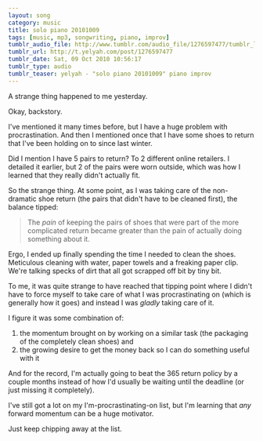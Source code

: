 ```yaml
---
layout: song
category: music
title: solo piano 20101009
tags: [music, mp3, songwriting, piano, improv]
tumblr_audio_file: http://www.tumblr.com/audio_file/1276597477/tumblr_la15ltG7OK1qzo4ep
tumblr_url: http://t.yelyah.com/post/1276597477
tumblr_date: Sat, 09 Oct 2010 10:56:17
tumblr_type: audio
tumblr_teaser: yelyah - "solo piano 20101009" piano improv
---
```

A strange thing happened to me yesterday.

Okay, backstory.

I've mentioned it many times before, but I have a huge problem with procrastination. And then I mentioned once that I have some shoes to return that I've been holding on to since last winter.

Did I mention I have 5 pairs to return? To 2 different online retailers. I detailed it earlier, but 2 of the pairs were worn outside, which was how I learned that they really didn't actually fit.

So the strange thing. At some point, as I was taking care of the non-dramatic shoe return (the pairs that didn't have to be cleaned first), the balance tipped:

> The *pain* of keeping the pairs of shoes that were part of the more complicated return became greater than the pain of actually doing something about it.

Ergo, I ended up finally spending the time I needed to clean the shoes. Meticulous cleaning with water, paper towels and a freaking paper clip. We're talking specks of dirt that all got scrapped off bit by tiny bit.

To me, it was quite strange to have reached that tipping point where I didn't have to force myself to take care of what I was procrastinating on (which is generally how it goes) and instead I was *gladly* taking care of it.

I figure it was some combination of:

1. the momentum brought on by working on a similar task (the packaging of the completely clean shoes) and
2. the growing desire to get the money back so I can do something useful with it

And for the record, I'm actually going to beat the 365 return policy by a couple months instead of how I'd usually be waiting until the deadline (or just missing it completely).

I've still got a lot on my I'm-procrastinating-on list, but I'm learning that *any* forward momentum can be a huge motivator.

Just keep chipping away at the list.
